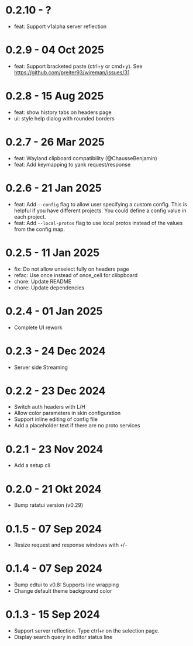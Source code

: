 0.2.10 - ?
===================
- feat: Support v1alpha server reflection

0.2.9 - 04 Oct 2025
===================
- feat: Support bracketed paste (ctrl+y or cmd+y). See https://github.com/preiter93/wireman/issues/31

0.2.8 - 15 Aug 2025
===================
- feat: show history tabs on headers page
- ui: style help dialog with rounded borders

0.2.7 - 26 Mar 2025
===================
- feat: Wayland clipboard compatibility (@ChausseBenjamin)
- feat: Add keymapping to yank request/response

0.2.6 - 21 Jan 2025
===================
- feat: Add `--config` flag to allow user specifying a custom config. This is helpful if you have different projects. You could define a config value in each project.
- feat: Add `--local-protos` flag to use local protos instead of the values from the config map.

0.2.5 - 11 Jan 2025
===================
- fix: Do not allow unselect fully on headers page
- refac: Use once instead of once_cell for clibpboard
- chore: Update README
- chore: Update dependencies

0.2.4 - 01 Jan 2025
===================
- Complete UI rework

0.2.3 - 24 Dec 2024
===================
- Server side Streaming

0.2.2 - 23 Dec 2024
===================
- Switch auth headers with L/H
- Allow color parameters in skin configuration
- Support inline editing of config file
- Add a placeholder text if there are no proto services

0.2.1 - 23 Nov 2024
===================
- Add a setup cli

0.2.0 - 21 Okt 2024
===================
- Bump ratatui version (v0.29)

0.1.5 - 07 Sep 2024
===================
- Resize request and response windows with `+`/`-`

0.1.4 - 07 Sep 2024
===================
- Bump edtui to v0.8: Supports line wrapping
- Change default theme background color

0.1.3 - 15 Sep 2024
===================
- Support server reflection. Type ctrl+r on the selection page.
- Display search query in editor status line
